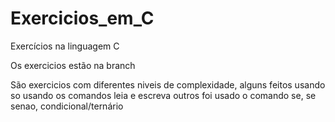 # Exercicios_em_C

Exercícios na linguagem C 

Os exercicios estão na branch

São exercicios com diferentes niveis de complexidade, alguns feitos usando so usando os comandos leia e escreva
outros foi usado o comando se, se senao, condicional/ternário
